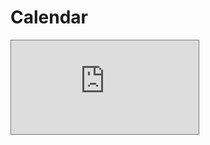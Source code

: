 # Calendar

<iframe src="https://calendar.google.com/calendar/embed?height=600&amp;wkst=1&amp;bgcolor=%23ffffff&amp;ctz=Asia%2FTokyo&amp;src=OGFhdml2Z2kxb21hazVuYTZmZTRocW5uNzBAZ3JvdXAuY2FsZW5kYXIuZ29vZ2xlLmNvbQ&amp;src=aGc0ZGVxbW1rNzNscjlyOHRvZjJra3BuYW9AZ3JvdXAuY2FsZW5kYXIuZ29vZ2xlLmNvbQ&amp;src=aG9tZDBwbnZmOXRiMHVoNHNsOWI2ZGppNThAZ3JvdXAuY2FsZW5kYXIuZ29vZ2xlLmNvbQ&amp;color=%2333B679&amp;color=%23039BE5&amp;color=%239E69AF" style="border:solid 1px #777" frameborder="0" scrolling="yes"></iframe>
